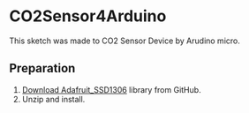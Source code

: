 # CO2Sensor4Arduino

This sketch was made to CO2 Sensor Device by Arudino micro.

## Preparation

1. [Download Adafruit_SSD1306](https://github.com/adafruit/Adafruit_SSD1306/archive/master.zip) library from GitHub.
2. Unzip and install.


